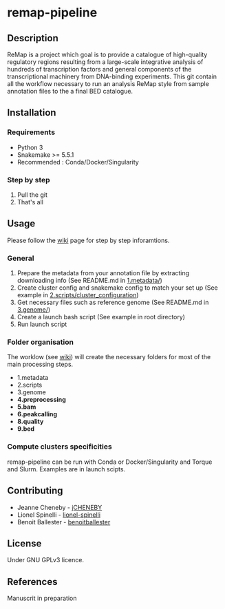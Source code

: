 # remap-pipeline

## Description
ReMap is a project which goal is to provide a catalogue of high-quality regulatory regions resulting from a large-scale integrative analysis of hundreds of transcription factors and general components of the transcriptional machinery from DNA-binding experiments.
This git contain all the workflow necessary to run an analysis ReMap style from sample annotation files to the a final BED catalogue. 


## Installation
### Requirements
 - Python 3
 - Snakemake >= 5.5.1
 - Recommended : Conda/Docker/Singularity
### Step by step
 1. Pull the git
 2. That's all
 
## Usage
Please follow the [wiki](https://github.com/remap-cisreg/remap-pipeline/wiki) page for step by step inforamtions.

### General

 1. Prepare the metadata from your annotation file by extracting downloading info (See README.md in [1.metadata/](1.metadata/))
 2. Create cluster config and snakemake config to match your set up (See example in [2.scripts/cluster_configuration](2.scripts/cluster_configuration))
 3. Get necessary files such as reference genome (See README.md in [3.genome/](3.genome/))
 4. Create a launch bash script (See example in root directory)
 5. Run launch script

### Folder organisation 

The worklow (see [wiki](https://github.com/remap-cisreg/remap-pipeline/wiki)) will create the necessary folders for most of the main processing steps.

- 1.metadata
- 2.scripts
- 3.genome
- **4.preprocessing**
- **5.bam**
- **6.peakcalling**
- **8.quality**
- **9.bed**

 
 
### Compute clusters specificities
remap-pipeline can be run with Conda or Docker/Singularity and Torque and Slurm.
Examples are in launch scipts.

## Contributing

- Jeanne Cheneby - [jCHENEBY](https://github.com/jCHENEBY)
- Lionel Spinelli - [lionel-spinelli](https://github.com/lionel-spinelli)
- Benoit Ballester - [benoitballester](https://github.com/benoitballester)

## License
Under GNU GPLv3 licence.

## References
Manuscrit in preparation
